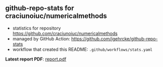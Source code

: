 ## github-repo-stats for craciunoiuc/numericalmethods

- statistics for repository https://github.com/craciunoiuc/numericalmethods
- managed by GitHub Action: https://github.com/jgehrcke/github-repo-stats
- workflow that created this README: `.github/workflows/stats.yaml`

**Latest report PDF**: [report.pdf](https://github.com/craciunoiuc/acs-homework-index/raw/repo_stats/craciunoiuc/numericalmethods/latest-report/report.pdf)

